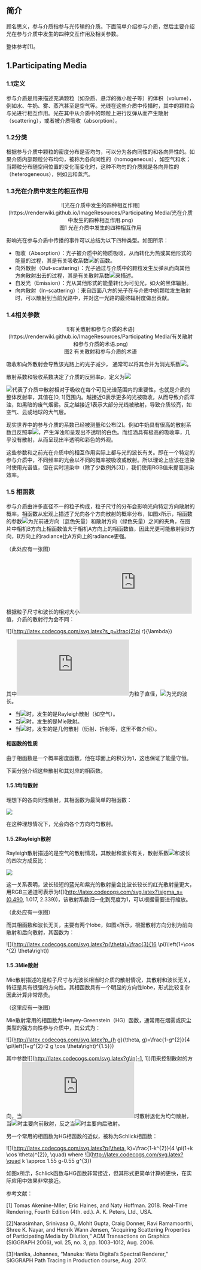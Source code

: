 ## 简介

顾名思义，参与介质指参与光传输的介质。下面简单介绍参与介质，然后主要介绍光在参与介质中发生的四种交互作用及相关参数。

整体参考[1]。

## 1.Participating Media

### 1.1定义

参与介质是用来描述充满颗粒（如杂质、悬浮的微小粒子等）的体积（volume），例如水、牛奶、雾、蒸汽甚至是空气等。光线在这些介质中传播时，其中的颗粒会与光进行相互作用。光在其中从介质中的颗粒上进行反弹从而产生散射（scattering），或者被介质吸收（absorption）。

### 1.2分类

根据参与介质中颗粒的密度分布是否均匀，可以分为各向同性的和各向异性的。如果介质内部颗粒分布均匀，被称为各向同性的（homogeneous），如空气和水；当颗粒分布随空间位置的变化而变化时，这种不均匀的介质就是各向异性的（heterogeneous），例如云和蒸汽。

### 1.3光在介质中发生的相互作用

<div align=center>![光在介质中发生的四种相互作用](https://renderwiki.github.io/ImageResources/Participating Media/光在介质中发生的四种相互作用.png)</div>

<center>图1 光在介质中发生的四种相互作用 </center>

影响光在参与介质中传播的事件可以总结为以下四种类型。如图所示：

- 吸收（Absorption）：光子被介质中的物质吸收，从而转化为热或其他形式的能量的过程，其是有关吸收系数![](http://latex.codecogs.com/svg.latex?\sigma_{a})的函数。
- 向外散射（Out-scattering）：光子通过与介质中的颗粒发生反弹从而向其他方向散射出去的过程，其是有关散射系数![](http://latex.codecogs.com/svg.latex?\sigma_{s})来描述。
- 自发光（Emission）：光从其他形式的能量转化为可见光，如火的黑体辐射。
- 向内散射（In-scattering）：来自四面八方的光子在与介质中的颗粒发生散射时，可以散射到当前光路中，并对这一光路的最终辐射度做出贡献。

### 1.4相关参数

<div align=center>![有关散射和参与介质的术语](https://renderwiki.github.io/ImageResources/Participating Media/有关散射和参与介质的术语.png)</div>

<center>图2 有关散射和参与介质的术语 </center>

吸收和向外散射会导致该光路上的光子减少， 通常可以将其合并为消光系数![](http://latex.codecogs.com/svg.latex?\sigma_{t}=\sigma_{a}+\sigma_{s})。

散射系数和吸收系数决定了介质的反照率ρ，定义为![](http://latex.codecogs.com/svg.latex?\rho=\frac{\sigma_{s}}{\sigma_{s}+\sigma_{a}}=\frac{\sigma_{s}}{\sigma_{t}})

![](http://latex.codecogs.com/svg.latex?\rho)代表了介质中散射相对于吸收在每个可见光谱范围内的重要性，也就是介质的整体反射率，其值在[0, 1]范围内。越接近0表示更多的光被吸收，从而导致介质浑浊，如黑暗的废气烟雾。反之越接近1表示大部分光线被散射，导致介质较亮，如空气、云或地球的大气层。

现实世界中的参与介质的系数已经被测量和公布[2]。例如牛奶具有很高的散射系数且反照率![](http://latex.codecogs.com/svg.latex?\rho>0.999)，产生浑浊和呈现出不透明的白色。而红酒具有极高的吸收率，几乎没有散射，从而呈现出半透明和彩色的外观。

这些参数和之前光在介质中的相互作用实际上都与光的波长有关。即在一个特定的参与介质中，不同频率的光会以不同的概率被吸收或散射。所以理论上应该在渲染时使用光谱值，但在实时渲染中（除了少数例外[3]），我们使用RGB值来提高渲染效率。

### 1.5 相函数
参与介质由许多直径不一的粒子构成，粒子尺寸的分布会影响光向特定方向散射的概率。相函数从宏观上描述了光向各个方向散射的概率分布，如图x所示，相函数的参数![](http://latex.codecogs.com/svg.latex?\theta)为光前进方向（蓝色矢量）和散射方向（绿色矢量）之间的夹角，在图片中相机B方向上相函数值大于相机A方向上的相函数值，因此光更可能散射到B方向，B方向上的radiance比A方向上的radiance更强。

（此处应有一张图）

根据粒子尺寸和波长的相对大小![](http://latex.codecogs.com/svg.latex?s_p)值，介质的散射行为会不同：

![](http://latex.codecogs.com/svg.latex?s_p=\frac{2\pi r}{\lambda})

其中![](http://latex.codecogs.com/svg.latex?r)为粒子直径，![](http://latex.codecogs.com/svg.latex?\lambda)为光的波长。

* 当![](http://latex.codecogs.com/svg.latex?s_p\ll1)时，发生的是Rayleigh散射（如空气）。
* 当![](http://latex.codecogs.com/svg.latex?s_p\approx1)时，发生的是Mie散射。
* 当![](http://latex.codecogs.com/svg.latex?s_p\gg1)时，发生的是几何散射（衍射、折射等，这里不做介绍）。

#### 相函数的性质

由于相函数是一个概率密度函数，他在球面上的积分为1，这也保证了能量守恒。

下面分别介绍这些散射和其对应的相函数。

#### 1.5.1均匀散射

理想下的各向同性散射，其相函数为最简单的相函数：

![](http://latex.codecogs.com/svg.latex?p(\theta)=\frac{1}{4\pi})

在这种理想情况下，光会向各个方向均匀散射。

#### 1.5.2Rayleigh散射

Rayleigh散射描述的是空气的散射情况，其散射和波长有关，散射系数![](http://latex.codecogs.com/svg.latex?\sigma_s)和波长的四次方成反比：

![](http://latex.codecogs.com/svg.latex?\sigma_{s}\left(\lambda\right)\propto\frac{1}{\lambda^{4}})

这一关系表明，波长较短的蓝光和紫光的散射量会比波长较长的红光散射量更大，用RGB三通道可表示为![](http://latex.codecogs.com/svg.latex?\sigma_s=(0.490, 1.017, 2.339))，该散射系数归一化到亮度为1，可以根据需要进行缩放。

（此处应有一张图）

而其相函数和波长无关，主要有两个lobe，如图x所示，根据散射方向分别为前向散射和后向散射，其函数为：

![](http://latex.codecogs.com/svg.latex?p(\theta)=\frac{3}{16 \pi}\left(1+\cos ^{2} \theta\right))

#### 1.5.3Mie散射
Mie散射描述的是粒子尺寸与光波长相当时介质的散射情况，其散射和波长无关，特征是具有很强的方向性。其相函数具有一个明显的方向性lobe，形式比较复杂因此计算非常昂贵。

（这里应有一张图）

Mie散射常用的相函数为Henyey-Greenstein（HG）函数，通常用在烟雾或灰尘类型的强方向性参与介质中，其公式为：

![](http://latex.codecogs.com/svg.latex?p_{h g}(\theta, g)=\frac{1-g^{2}}{4 \pi\left(1+g^{2}-2 g \cos \theta\right)^{1.5}})

其中参数![](http://latex.codecogs.com/svg.latex?g\in[-1, 1])用来控制散射的方向，当![](http://latex.codecogs.com/svg.latex?g=0)时散射退化为均匀散射，当![](http://latex.codecogs.com/svg.latex?g\gt0)时主要向前散射，反之当![](http://latex.codecogs.com/svg.latex?g\lt0)时主要向后散射。

另一个常用的相函数为HG相函数的近似，被称为Schlick相函数：

![](http://latex.codecogs.com/svg.latex?p(\theta, k)=\frac{1-k^{2}}{4 \pi(1+k \cos \theta)^{2}}, \quad) where ![](http://latex.codecogs.com/svg.latex?\quad k \approx 1.55 g-0.55 g^{3})

如图x所示，Schlick函数与HG函数非常接近，但其形式更简单计算的更快，在实际应用中效果非常接近。


参考文献：

[1] Tomas Akenine-Mller, Eric Haines, and Naty Hoffman. 2018. Real-Time Rendering, Fourth Edition (4th. ed.). A. K. Peters, Ltd., USA.

[2]Narasimhan, Srinivasa G., Mohit Gupta, Craig Donner, Ravi Ramamoorthi, Shree K. Nayar, and Henrik Wann Jensen, “Acquiring Scattering Properties of Participating Media by Dilution,” ACM Transactions on Graphics (SIGGRAPH 2006), vol. 25, no. 3, pp. 1003–1012, Aug. 2006. 

[3]Hanika, Johannes, “Manuka: Weta Digital’s Spectral Renderer,” SIGGRAPH Path Tracing in Production course, Aug. 2017.